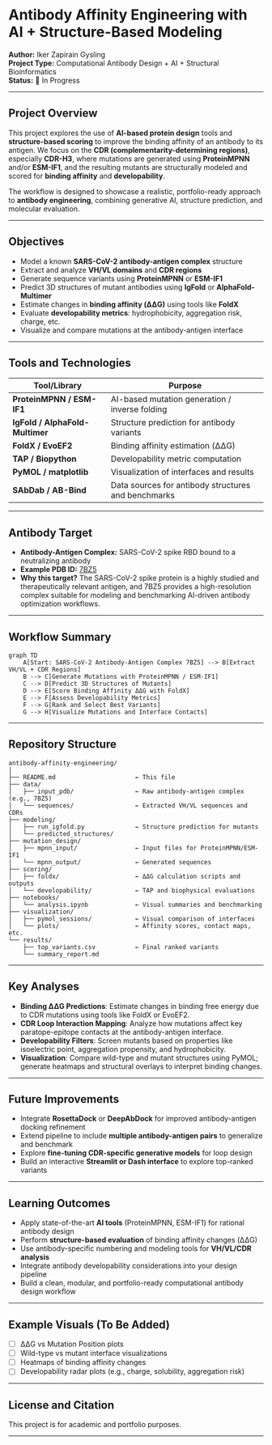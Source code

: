 # Antibody Affinity Engineering with AI + Structure-Based Modeling

**Author:** Iker Zapirain Gysling  
**Project Type:** Computational Antibody Design + AI + Structural Bioinformatics  
**Status:** 🚧 In Progress  

---

## Project Overview

This project explores the use of **AI-based protein design** tools and **structure-based scoring** to improve the binding affinity of an antibody to its antigen. We focus on the **CDR (complementarity-determining regions)**, especially **CDR-H3**, where mutations are generated using **ProteinMPNN** and/or **ESM-IF1**, and the resulting mutants are structurally modeled and scored for **binding affinity** and **developability**.

The workflow is designed to showcase a realistic, portfolio-ready approach to **antibody engineering**, combining generative AI, structure prediction, and molecular evaluation.

---

## Objectives

- Model a known **SARS-CoV-2 antibody-antigen complex** structure
- Extract and analyze **VH/VL domains** and **CDR regions**
- Generate sequence variants using **ProteinMPNN** or **ESM-IF1**
- Predict 3D structures of mutant antibodies using **IgFold** or **AlphaFold-Multimer**
- Estimate changes in **binding affinity (ΔΔG)** using tools like **FoldX**
- Evaluate **developability metrics**: hydrophobicity, aggregation risk, charge, etc.
- Visualize and compare mutations at the antibody-antigen interface

---

## Tools and Technologies

| Tool/Library              | Purpose                                               |
|---------------------------|-------------------------------------------------------|
| **ProteinMPNN / ESM-IF1** | AI-based mutation generation / inverse folding        |
| **IgFold / AlphaFold-Multimer** | Structure prediction for antibody variants     |
| **FoldX / EvoEF2**        | Binding affinity estimation (ΔΔG)                     |
| **TAP / Biopython**       | Developability metric computation                     |
| **PyMOL / matplotlib**    | Visualization of interfaces and results               |
| **SAbDab / AB-Bind**      | Data sources for antibody structures and benchmarks   |

---

## Antibody Target

- **Antibody-Antigen Complex:** SARS-CoV-2 spike RBD bound to a neutralizing antibody
- **Example PDB ID:** [7BZ5](https://www.rcsb.org/structure/7BZ5)
- **Why this target?** The SARS-CoV-2 spike protein is a highly studied and therapeutically relevant antigen, and 7BZ5 provides a high-resolution complex suitable for modeling and benchmarking AI-driven antibody optimization workflows.


---

## Workflow Summary

```mermaid
graph TD
    A[Start: SARS-CoV-2 Antibody-Antigen Complex 7BZ5] --> B[Extract VH/VL + CDR Regions]
    B --> C[Generate Mutations with ProteinMPNN / ESM-IF1]
    C --> D[Predict 3D Structures of Mutants]
    D --> E[Score Binding Affinity ΔΔG with FoldX]
    E --> F[Assess Developability Metrics]
    F --> G[Rank and Select Best Variants]
    G --> H[Visualize Mutations and Interface Contacts]
```

---

## Repository Structure

```
antibody-affinity-engineering/
│
├── README.md                      ← This file
├── data/
│   ├── input_pdb/                 ← Raw antibody-antigen complex (e.g., 7BZ5)
│   └── sequences/                 ← Extracted VH/VL sequences and CDRs
├── modeling/
│   ├── run_igfold.py              ← Structure prediction for mutants
│   └── predicted_structures/
├── mutation_design/
│   ├── mpnn_input/                ← Input files for ProteinMPNN/ESM-IF1
│   └── mpnn_output/               ← Generated sequences
├── scoring/
│   ├── foldx/                     ← ΔΔG calculation scripts and outputs
│   └── developability/            ← TAP and biophysical evaluations
├── notebooks/
│   └── analysis.ipynb             ← Visual summaries and benchmarking
├── visualization/
│   ├── pymol_sessions/            ← Visual comparison of interfaces
│   └── plots/                     ← Affinity scores, contact maps, etc.
└── results/
    ├── top_variants.csv           ← Final ranked variants
    └── summary_report.md
```

---

## Key Analyses

- **Binding ΔΔG Predictions**: Estimate changes in binding free energy due to CDR mutations using tools like FoldX or EvoEF2.
- **CDR Loop Interaction Mapping**: Analyze how mutations affect key paratope-epitope contacts at the antibody-antigen interface.
- **Developability Filters**: Screen mutants based on properties like isoelectric point, aggregation propensity, and hydrophobicity.
- **Visualization**: Compare wild-type and mutant structures using PyMOL; generate heatmaps and structural overlays to interpret binding changes.


---

## Future Improvements

- Integrate **RosettaDock** or **DeepAbDock** for improved antibody-antigen docking refinement  
- Extend pipeline to include **multiple antibody-antigen pairs** to generalize and benchmark  
- Explore **fine-tuning CDR-specific generative models** for loop design  
- Build an interactive **Streamlit or Dash interface** to explore top-ranked variants  

---

## Learning Outcomes

- Apply state-of-the-art **AI tools** (ProteinMPNN, ESM-IF1) for rational antibody design  
- Perform **structure-based evaluation** of binding affinity changes (ΔΔG)  
- Use antibody-specific numbering and modeling tools for **VH/VL/CDR analysis**  
- Integrate antibody developability considerations into your design pipeline  
- Build a clean, modular, and portfolio-ready computational antibody design workflow  

---

## Example Visuals (To Be Added)

- [ ] ΔΔG vs Mutation Position plots  
- [ ] Wild-type vs mutant interface visualizations  
- [ ] Heatmaps of binding affinity changes  
- [ ] Developability radar plots (e.g., charge, solubility, aggregation risk)  

---

## License and Citation

This project is for academic and portfolio purposes.  

---
